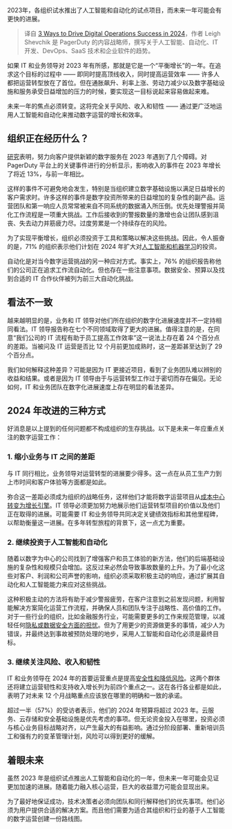<!--
title:  2024年数字运营成功的三法门
cover: https://cdn.thenewstack.io/media/2024/02/2496f64f-dogs-1024x576.jpg
-->

2023年，各组织试水推出了人工智能和自动化的试点项目，而未来一年可能会有更快的进展。

> 译自 [3 Ways to Drive Digital Operations Success in 2024](https://thenewstack.io/3-ways-to-drive-digital-operations-success-in-2024/)，作者 Leigh Shevchik 是 PagerDuty 的内容战略师，撰写关于人工智能、自动化、IT 开发、DevOps、SaaS 技术和企业软件的趋势。

如果 IT 和业务领导对 2023 年有所感，那就是它是一个“平衡增长”的一年。在追求这个目标的过程中 —— 即同时提高顶线收入，同时提高运营效率 —— 许多人都把运营转型放在了首位。但在通胀飙升、利率上涨、劳动力减少以及数字基础设施和服务承受日益增加的压力的时候，要实现这一目标说起来容易做起来难。

未来一年的焦点必须转变。这将完全关乎风险、收入和韧性 —— 通过更广泛地运用人工智能和自动化来推动数字运营的增长和效率。

## 组织正在经历什么？

[研究](https://www.pagerduty.com/assets/2024/State%20of%20Digital%20Operations%202024.pdf)表明，努力向客户提供新颖的数字服务在 2023 年遇到了几个障碍。对 PagerDuty 平台上的关键事件进行的分析显示，影响收入的事件在 2023 年增长了将近 13%，与前一年相比。

这样的事件不可避免地会发生，特别是当组织建立数字基础设施以满足日益增长的客户需求时。许多这样的事件是数字投资所带来的日益增加的复杂性的副产品。运营团队和第一响应人员常常被来自不同系统的数据涌入所压倒。优先处理警报并简化工作流程是一项重大挑战。工作后接收到的警报数量的激增也会让团队感到沮丧、失去动力并筋疲力尽。过度劳累是一个持续存在的风险。

为了实现平衡增长，组织必须投资于工具和策略以解决这些挑战。因此，令人振奋的是，71% 的组织表示他们计划在 2024 年扩大对[人工智能和机器学习](https://thenewstack.io/ai/)的投资。

自动化是对当今数字运营挑战的另一种应对方式。事实上，76% 的组织报告称他们的公司正在追求工作流自动化。但也存在一些注意事项。数据安全、预算以及找到合适的 IT 合作伙伴被列为前三大自动化挑战。

## 看法不一致

越来越明显的是，业务和 IT 领导对他们所在组织的数字化进展速度并不一定持相同看法。IT 领导报告称在七个不同领域取得了更大的进展。值得注意的是，在同意“我们公司的 IT 流程有助于员工提高工作效率”这一说法上存在着 24 个百分点的差距。当被问及 IT 运营是否比 12 个月前更加成熟时，这一差距甚至达到了 29 个百分点。

我们如何解释这种差异？可能是因为 IT 更接近项目，看到了业务团队难以辨别的收益和结果。或者是因为 IT 领导由于与运营转型工作过于密切而存在偏见。无论如何，IT 和业务团队在数字化进展速度上存在明显的看法差异。

## 2024 年改进的三种方式

好消息是以上提到的任何问题都不构成组织的生存挑战。以下是未来一年应重点关注的数字运营工作：

### 1. 缩小业务与 IT 之间的差距

与 IT 同行相比，业务领导对运营转型的进展要少得多。这一点在从员工生产力到上市时间和客户体验等方面都是如此。

弥合这一差距必须成为组织的战略任务，这样他们才能将数字运营项目从[成本中心转变为增长引擎](https://thenewstack.io/factor-cost-efficiency-into-platform-engineering-for-growth-profitability/)。IT 领导必须更加努力地展示他们运营转型项目的价值以及他们正在取得的进展。可能需要 IT 和业务领导共同决定关键绩效指标和其他里程碑，以帮助衡量这一进展。在多年转型旅程的背景下，这一点尤为重要。

### 2. 继续投资于人工智能和自动化

随着以数字为中心的公司找到了增强客户和员工体验的新方法，他们的后端基础设施的复杂性和规模只会增加。这反过来必然会导致事故数量的上升。为了最小化这些对客户、利润和公司声誉的影响，组织必须采取积极主动的响应，通过扩展其自动化和人工智能能力来应对这些挑战。

这种积极主动的方法将有助于减少警报疲劳，在客户注意到之前发现问题，利用智能解决方案简化运营工作流程，并确保人员和团队专注于战略性、高价值的工作。对于一些行业的组织，比如金融服务行业，可能需要更多的工作来规范管理，以减轻任何[隐私或数据安全方面的担忧](https://thenewstack.io/privacy-gains-prominence-as-an-api-security-concern/)。但为了用更少的资源做更多的事情，减少人为错误，并最终达到事故被预防处理的地步，采用人工智能和自动化必须是最终目标。

### 3. 继续关注风险、收入和韧性

IT 和业务领导在 2024 年的首要运营重点是提高[安全性和降低风险](https://thenewstack.io/leaky-data-pipelines-uncovering-the-hidden-security-risks/)。这两个群体还将建立运营韧性和支持收入增长列为前四个重点之一。这在各行各业都是如此，表明了对未来 12 个月战略重点应该放在哪里的明确和一致的承诺。

超过一半（57%）的受访者表示，他们的 2024 年预算将超过 2023 年。云服务、云存储和安全基础设施是优先考虑的事项。但无论资金投入在哪里，投资必须与核心业务目标战略对齐，以产生最大的有益影响。通过分阶段部署、重新培训员工和强有力的变革管理计划，风险可以得到更好的缓解。

## 着眼未来

虽然 2023 年是组织试点推出人工智能和自动化的一年，但未来一年可能会见证更加加速的进展。随着能力融入核心运营，巨大的收益潜力可能会显现出来。

为了最好地保证成功，技术决策者必须向团队和同行解释他们的优先事项。他们必须为用户提供合适的解决方案。而且他们需要为适合其组织和行业的基于人工智能的数字运营创建一份路线图。
